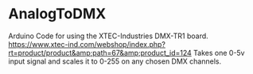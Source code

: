 # AnalogToDMX
Arduino Code for using the XTEC-Industries DMX-TR1 board.
https://www.xtec-ind.com/webshop/index.php?rt=product/product&amp;path=67&amp;product_id=124
Takes one 0-5v input signal and scales it to 0-255 on any chosen DMX channels. 
